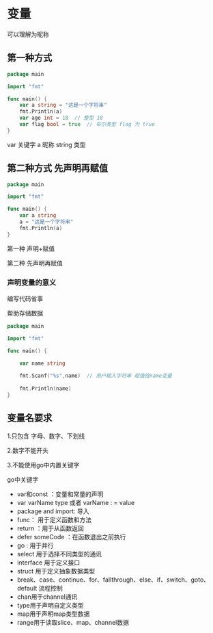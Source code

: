 # 变量
可以理解为昵称
## 第一种方式
```go
package main

import "fmt"

func main() {
    var a string = "这是一个字符串"
    fmt.Println(a)
    var age int = 18  // 整型 18
    var flag bool = true  // 布尔类型 flag 为 true
}
```
var 关键字  a 昵称 string 类型 

## 第二种方式 先声明再赋值
```go
package main

import "fmt"

func main() {
    var a string
    a = "这是一个字符串"
    fmt.Println(a)
}
```
第一种 声明+赋值  

第二种 先声明再赋值
### 声明变量的意义
编写代码省事

帮助存储数据

```go
package main

import "fmt"

func main() {

    var name string
    
    fmt.Scanf("%s",name)  // 用户输入字符串 赋值给name变量
    
    fmt.Println(name)
}
```

## 变量名要求
1.只包含 字母、数字、下划线

2.数字不能开头

3.不能使用go中内置关键字

go中关键字

* var和const ：变量和常量的声明
* var varName type  或者 varName : = value
* package and import: 导入
* func： 用于定义函数和方法
* return ：用于从函数返回
* defer someCode ：在函数退出之前执行
* go : 用于并行
* select 用于选择不同类型的通讯
* interface 用于定义接口
* struct 用于定义抽象数据类型
* break、case、continue、for、fallthrough、else、if、switch、goto、default 流程控制
* chan用于channel通讯
* type用于声明自定义类型
* map用于声明map类型数据
* range用于读取slice、map、channel数据
